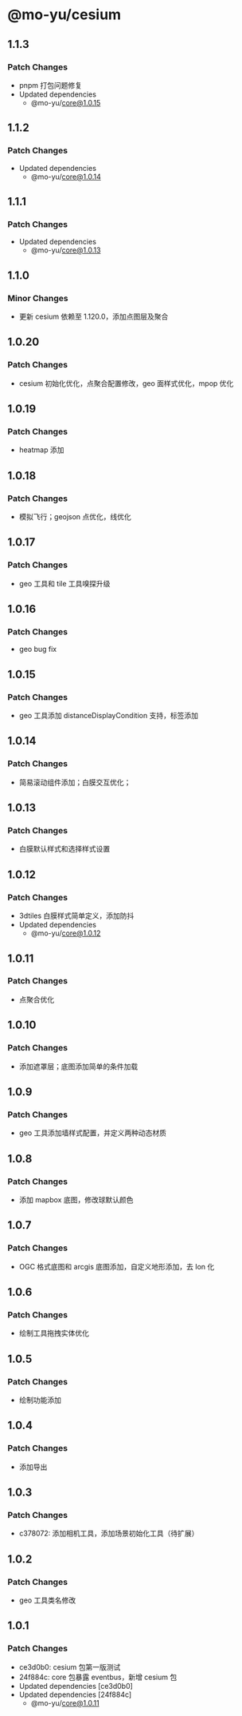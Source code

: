 # @mo-yu/cesium

## 1.1.3

### Patch Changes

- pnpm 打包问题修复
- Updated dependencies
  - @mo-yu/core@1.0.15

## 1.1.2

### Patch Changes

- Updated dependencies
  - @mo-yu/core@1.0.14

## 1.1.1

### Patch Changes

- Updated dependencies
  - @mo-yu/core@1.0.13

## 1.1.0

### Minor Changes

- 更新 cesium 依赖至 1.120.0，添加点图层及聚合

## 1.0.20

### Patch Changes

- cesium 初始化优化，点聚合配置修改，geo 面样式优化，mpop 优化

## 1.0.19

### Patch Changes

- heatmap 添加

## 1.0.18

### Patch Changes

- 模拟飞行；geojson 点优化，线优化

## 1.0.17

### Patch Changes

- geo 工具和 tile 工具嗅探升级

## 1.0.16

### Patch Changes

- geo bug fix

## 1.0.15

### Patch Changes

- geo 工具添加 distanceDisplayCondition 支持，标签添加

## 1.0.14

### Patch Changes

- 简易滚动组件添加；白膜交互优化；

## 1.0.13

### Patch Changes

- 白膜默认样式和选择样式设置

## 1.0.12

### Patch Changes

- 3dtiles 白膜样式简单定义，添加防抖
- Updated dependencies
  - @mo-yu/core@1.0.12

## 1.0.11

### Patch Changes

- 点聚合优化

## 1.0.10

### Patch Changes

- 添加遮罩层；底图添加简单的条件加载

## 1.0.9

### Patch Changes

- geo 工具添加墙样式配置，并定义两种动态材质

## 1.0.8

### Patch Changes

- 添加 mapbox 底图，修改球默认颜色

## 1.0.7

### Patch Changes

- OGC 格式底图和 arcgis 底图添加，自定义地形添加，去 Ion 化

## 1.0.6

### Patch Changes

- 绘制工具拖拽实体优化

## 1.0.5

### Patch Changes

- 绘制功能添加

## 1.0.4

### Patch Changes

- 添加导出

## 1.0.3

### Patch Changes

- c378072: 添加相机工具，添加场景初始化工具（待扩展）

## 1.0.2

### Patch Changes

- geo 工具类名修改

## 1.0.1

### Patch Changes

- ce3d0b0: cesium 包第一版测试
- 24f884c: core 包暴露 eventbus，新增 cesium 包
- Updated dependencies [ce3d0b0]
- Updated dependencies [24f884c]
  - @mo-yu/core@1.0.11
